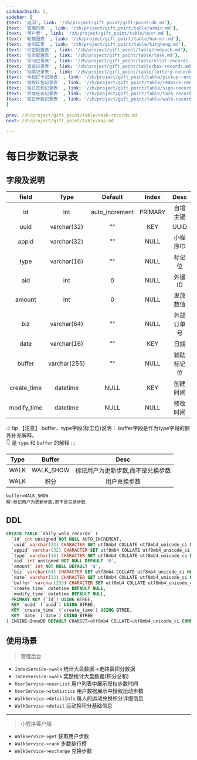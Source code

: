 ```yaml
---
sidebarDepth: 2,
sidebar: [
{text: '返回', link: '/zh/project/gift_point/gift-point-db.md'},
{text: '管理员表' , link: '/zh/project/gift_point/table/admin.md'},
{text: '用户表' , link: '/zh/project/gift_point/table/user.md'},
{text: '轮播图表' , link: '/zh/project/gift_point/table/banner.md'},
{text: '金刚区表' , link: '/zh/project/gift_point/table/kingkong.md'},
{text: '红包配置表' , link: '/zh/project/gift_point/table/redpack.md'},
{text: '任务配置表' , link: '/zh/project/gift_point/table/task.md'},
{text: '访问记录表' , link: '/zh/project/gift_point/table/visit-records.md'},
{text: '盲盒记录表' , link: '/zh/project/gift_point/table/box-records.md'},
{text: '抽奖记录表' , link: '/zh/project/gift_point/table/lottery-records.md'},
{text: '早起打卡记录表' , link: '/zh/project/gift_point/table/pickup-records.md'},
{text: '领取红包记录表' , link: '/zh/project/gift_point/table/redpack-records.md'},
{text: '每日签到记录表' , link: '/zh/project/gift_point/table/sign-records.md'},
{text: '完成任务记录表' , link: '/zh/project/gift_point/table/task-records.md'},
{text: '每日步数记录表' , link: '/zh/project/gift_point/table/walk-records.md'},
]

prev: /zh/project/gift_point/table/task-records.md
next: /zh/project/gift_point/table/map.md

---
```


# 每日步数记录表

## 字段及说明

|    field    |     Type     |    Default     |  Index  |    Desc    |
| :---------: | :----------: | :------------: | :-----: | :--------: |
|     id      |     int      | auto_increment | PRIMARY |  自增主键  |
|    uuid     | varchar(32)  |       ""       |   KEY   |    UUID    |
|    appid    | varchar(32)  |       ""       |  NULL   |  小程序ID  |
|    type     | varchar(16)  |       ""       |  NULL   |   标记位   |
|     aid     |     int      |       0        |  NULL   |   外键ID   |
|   amount    |     int      |       0        |  NULL   |  发放数值  |
|     biz     | varchar(64)  |       ""       |  NULL   | 外部订单号 |
|    date     | varchar(16)  |       ""       |   KEY   |    日期    |
|   buffer    | varchar(255) |       ""       |  NULL   | 辅助标记位 |
| create_time |   datetime   |      NULL      |   KEY   |  创建时间  |
| modify_time |   datetime   |      NULL      |  NULL   |  修改时间  |


::: tip 【注意】
buffer、type字段(标志位)说明： buffer字段是作为type字段的额外补充解释。 \
:point_down: 是 `type` 和 `buffer` 的解释
:::

|    Type    |     Buffer     |               Desc                |
| :--------: | :------------: | :-------------------------------: |
|    WALK    |   WALK_SHOW    | 标记用户为更新步数,而不是兑换步数 |
|    WALK    |   积分      |           用户兑换步数            |

```text
buffer=WALK_SHOW
解:标记用户为更新步数,而不是兑换步数
```

## DDL

```sql
CREATE TABLE `daily_walk_records` (
  `id` int unsigned NOT NULL AUTO_INCREMENT,
  `uuid` varchar(32) CHARACTER SET utf8mb4 COLLATE utf8mb4_unicode_ci NOT NULL DEFAULT '',
  `appid` varchar(32) CHARACTER SET utf8mb4 COLLATE utf8mb4_unicode_ci NOT NULL DEFAULT '',
  `type` varchar(16) CHARACTER SET utf8mb4 COLLATE utf8mb4_unicode_ci NOT NULL DEFAULT '',
  `aid` int unsigned NOT NULL DEFAULT '0',
  `amount` int NOT NULL DEFAULT '0',
  `biz` varchar(64) CHARACTER SET utf8mb4 COLLATE utf8mb4_unicode_ci NOT NULL DEFAULT '',
  `date` varchar(32) CHARACTER SET utf8mb4 COLLATE utf8mb4_unicode_ci NOT NULL DEFAULT '',
  `buffer` varchar(255) CHARACTER SET utf8mb4 COLLATE utf8mb4_unicode_ci NOT NULL DEFAULT '',
  `create_time` datetime DEFAULT NULL,
  `modify_time` datetime DEFAULT NULL,
  PRIMARY KEY (`id`) USING BTREE,
  KEY `uuid` (`uuid`) USING BTREE,
  KEY `create_time` (`create_time`) USING BTREE,
  KEY `date` (`date`) USING BTREE
) ENGINE=InnoDB DEFAULT CHARSET=utf8mb4 COLLATE=utf8mb4_unicode_ci COMMENT='流水表';
```

## 使用场景

> 管理后台

- `IndexService->walk` 统计大盘数据->走路赢积分数据
- `IndexService->walk` 奖励统计大盘数据(积分总和)
- `UserService->userList` 用户列表中展示授权步数时间
- `UserService->statistics` 用户数据展示中授权运动步数
- `WalkService->detailInfo` 每人的运动兑换积分详细信息
- `WalkService->detail` 运动换积分基础信息

---

> 小程序客户端

- `WalkService->get` 获取用户步数
- `WalkService->rank` 步数排行榜
- `WalkService->exchange` 兑换步数